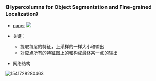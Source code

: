### 《Hypercolumns for Object Segmentation and Fine-grained Localization》
* [paper](paper/13.302-15-Hypercolumns-for-Object-Segmentation-and-Fine-grained-Localization.pdf) 
  ![](readme/13.302-hypercolumn_01.png)
* 关键：
    * 提取每层的特征，上采样的一样大小和输出
    * 对应点所有的特征图上的和构成最终某一点的输出

* 网络结构

![1541728280463](readme/13.302-01.png)